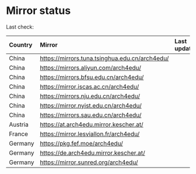 <script src="./time.js"></script>
# Mirror status
Last check: <script type="text/javascript">localize(1698704179.3662689);</script>

|Country|Mirror|Last update|
|:------|:-----|:----------|
|China|https://mirrors.tuna.tsinghua.edu.cn/arch4edu/|<script type="text/javascript">localize(1698690629);</script>|
|China|https://mirrors.aliyun.com/arch4edu/|<script type="text/javascript">localize(1698647479);</script>|
|China|https://mirrors.bfsu.edu.cn/arch4edu/|<script type="text/javascript">localize(1698690629);</script>|
|China|https://mirror.iscas.ac.cn/arch4edu/|<script type="text/javascript">localize(1698647479);</script>|
|China|https://mirrors.nju.edu.cn/arch4edu/|<script type="text/javascript">localize(1698604067);</script>|
|China|https://mirror.nyist.edu.cn/arch4edu/|<script type="text/javascript">localize(1698647479);</script>|
|China|https://mirrors.sau.edu.cn/arch4edu/|<script type="text/javascript">localize(1698690629);</script>|
|Austria|https://at.arch4edu.mirror.kescher.at/|<script type="text/javascript">localize(1698690629);</script>|
|France|https://mirror.lesviallon.fr/arch4edu/|<script type="text/javascript">localize(1698647479);</script>|
|Germany|https://pkg.fef.moe/arch4edu/|<script type="text/javascript">localize(1698690629);</script>|
|Germany|https://de.arch4edu.mirror.kescher.at/|<script type="text/javascript">localize(1698690629);</script>|
|Germany|https://mirror.sunred.org/arch4edu/|<script type="text/javascript">localize(1698690629);</script>|

<script src="./tablefilter/tablefilter.js"></script>
<script src="./table.js"></script>